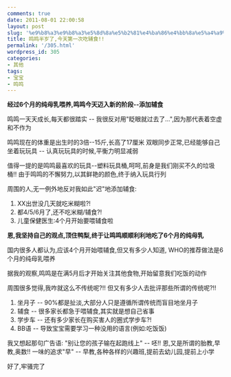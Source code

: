 ```yaml
---
comments: true
date: 2011-08-01 22:00:58
layout: post
slug: '%e9%b8%a3%e9%b8%a3%e5%8d%8a%e5%b2%81%e4%ba%86%e4%bb%8a%e5%a4%a9%e7%ac%ac%e4%b8%80%e6%ac%a1%e5%90%83%e8%be%85%e9%a3%9f'
title: 鸣鸣半岁了,今天第一次吃辅食!!
permalink: '/305.html'
wordpress_id: 305
categories:
- 其他
tags:
- 宝宝
- 鸣鸣
---
```


**经过6个月的纯母乳喂养,鸣鸣今天迈入新的阶段--添加辅食**

鸣鸣一天天成长,每天都很踏实 -- 我很反对用"眨眼就过去了...",因为那代表着空虚和不作为

鸣鸣现在的体重是出生时的3倍--15斤,长高了17厘米
双眼同步正常,已经能够自己坐着玩玩具 -- 认真玩玩具的时候,平衡力明显减弱

值得一提的是鸣鸣最喜欢的玩具--塑料玩具桶,呵呵,前身是我们刚买不久的垃圾桶!! 由于鸣鸣的不懈努力,以其鲜艳的颜色,终于纳入玩具行列

周围的人,无一例外地反对我如此"迟"地添加辅食:
1. XX出世没几天就吃米糊啦?!
2. 都4/5/6月了,还不吃米糊/辅食?!
3. 儿童保健医生:4个月开始要喂辅食啦

**恩,我坚持自己的观点,顶住鸭梨,终于让鸣鸣顺顺利利地吃了6个月的纯母乳**

国内很多人都认为,应该4个月开始喂辅食,但又有多少人知道, WHO的推荐做法是6个月的纯母乳喂养

据我的观察,鸣鸣是在满5月后才开始关注其他食物,开始留意我们吃饭的动作

周围很多觉得,我咋就这么不传统呢?!! 但又有多少人去批评那些所谓的传统呢?!!
1. 坐月子 -- 90%都是扯淡,大部分人只是遵循所谓传统而盲目地坐月子
2. 辅食   -- 很多家长都急于喂辅食,其实就是想自己省事
3. 学步车 -- 还有多少家长在购买害人的圈式学步车?!
4. BB语   -- 导致宝宝需要学习一种没用的语言(例如:吃饭饭)

我又想起那句广告语: "别让您的孩子输在起跑线上" -- 呸!!
恩,又是所谓的胎教,早教,奥数!!
一味的追求"早" -- 早教,各种各样的兴趣班,提前去幼儿园,提前上小学

好了,牢骚完了
